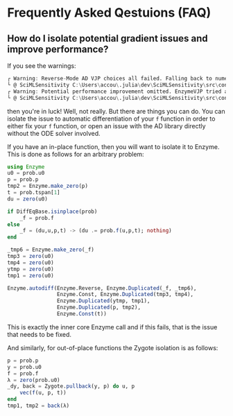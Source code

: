 # Frequently Asked Qestuions (FAQ)

## How do I isolate potential gradient issues and improve performance?

If you see the warnings:

```julia
┌ Warning: Reverse-Mode AD VJP choices all failed. Falling back to numerical VJPs
└ @ SciMLSensitivity C:\Users\accou\.julia\dev\SciMLSensitivity\src\concrete_solve.jl:145
┌ Warning: Potential performance improvement omitted. EnzymeVJP tried and failed in the automated AD choice algorithm. To show the stack trace, set SciMLSensitivity.STACKTRACE_WITH_VJPWARN[] = true. To turn off this printing, add `verbose = false` to the `solve` call.
└ @ SciMLSensitivity C:\Users\accou\.julia\dev\SciMLSensitivity\src\concrete_solve.jl:100
```

then you're in luck! Well, not really. But there are things you can do. You can isolate the
issue to automatic differentiation of your `f` function in order to either fix your `f`
function, or open an issue with the AD library directly without the ODE solver involved.

If you have an in-place function, then you will want to isolate it to Enzyme. This is done
as follows for an arbitrary problem:

```julia
using Enzyme
u0 = prob.u0
p = prob.p
tmp2 = Enzyme.make_zero(p)
t = prob.tspan[1]
du = zero(u0)

if DiffEqBase.isinplace(prob)
    _f = prob.f
else
    _f = (du,u,p,t) -> (du .= prob.f(u,p,t); nothing)
end

_tmp6 = Enzyme.make_zero(_f)
tmp3 = zero(u0)
tmp4 = zero(u0)
ytmp = zero(u0)
tmp1 = zero(u0)

Enzyme.autodiff(Enzyme.Reverse, Enzyme.Duplicated(_f, _tmp6),
                Enzyme.Const, Enzyme.Duplicated(tmp3, tmp4),
                Enzyme.Duplicated(ytmp, tmp1),
                Enzyme.Duplicated(p, tmp2),
                Enzyme.Const(t))
```

This is exactly the inner core Enzyme call and if this fails, that is the issue that
needs to be fixed.

And similarly, for out-of-place functions the Zygote isolation is as follows:

```julia
p = prob.p
y = prob.u0
f = prob.f
λ = zero(prob.u0)
_dy, back = Zygote.pullback(y, p) do u, p
    vec(f(u, p, t))
end
tmp1, tmp2 = back(λ)
```
